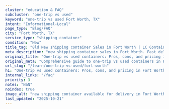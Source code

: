 ```yaml
---
cluster: "education & FAQ"
subcluster: "one-trip vs used"
keyword: "one-trip vs used Fort Worth, TX"
intent: "Informational-Local"
page_type: "Blog/FAQ"
city: "Fort Worth, TX"
service_type: "shipping container"
condition: "New"
title_tag: "8ld New shipping container Sales in Fort Worth | LC Container"
meta_description: "new shipping container sales in Fort Worth. Fast delivery, competitive pricing. Serving one trip vs used area. Quote ID: FCW. Call (214) 524-4168 for your free quote today."
original_title: "One-trip vs used containers: Pros, cons, and pricing in Fort Worth | LC Container"
original_meta: "Comprehensive guide to one-trip vs used containers in Fort Worth. Local since 2003. Call (214) 524-4168 for quotes."
url_slug: "/learn/one-trip-vs-used/fort-worth"
h1: "One-trip vs used containers: Pros, cons, and pricing in Fort Worth"
internal_links: "/faq"
priority: 3
notes: "NaN"
noindex: true
image_alt: "new shipping container available for delivery in Fort Worth"
last_updated: "2025-10-21"
---
```


<!-- TODO: Add unique city/inventory copy, images, and internal links here. -->
